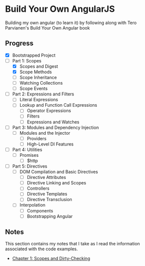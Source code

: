 # Build Your Own AngularJS

Building my own angular (to learn it) by following along with Tero Parvianen's Build Your Own Angular book

## Progress

 - [x] Bootstrapped Project
 - [ ] Part 1: Scopes
	- [x] Scopes and Digest
	- [x] Scope Methods
	- [ ] Scope Inheritance
	- [ ] Watching Collections
	- [ ] Scope Events
 - [ ] Part 2: Expressions and Filters
	- [ ] Literal Expressions
	- [ ] Lookup and Function Call Expressions
        - [ ] Operator Expressions
        - [ ] Filters
        - [ ] Expressions and Watches
 - [ ] Part 3: Modules and Dependency Injection
	- [ ] Modules and the Injector
        - [ ] Providers
        - [ ] High-Level DI Features
 - [ ] Part 4: Utilities
	- [ ] Promises
        - [ ] $http
 - [ ] Part 5: Directives
 	- [ ] DOM Compilation and Basic Directives
        - [ ] Directive Attributes
        - [ ] Directive Linking and Scopes
        - [ ] Controllers
        - [ ] Directive Templates
        - [ ] Directive Transclusion
	- [ ] Interpolation
        - [ ] Components
        - [ ] Bootstrapping Angular

## Notes

This section contains my notes that I take as I read the information associated with the code examples.

 - [Chapter 1: Scopes and Dirty-Checking](notes/chapter-one.md)
